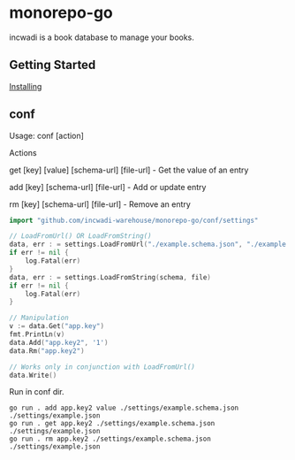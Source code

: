 # monorepo-go

incwadi is a book database to manage your books.

## Getting Started

[Installing](https://github.com/incwadi-warehouse/docu)

## conf

Usage: conf [action]

Actions

get [key] [value] [schema-url] [file-url] - Get the value of an entry

add [key] [schema-url] [file-url] - Add or update entry

rm [key] [schema-url] [file-url] - Remove an entry

```go
import "github.com/incwadi-warehouse/monorepo-go/conf/settings"

// LoadFromUrl() OR LoadFromString()
data, err : = settings.LoadFromUrl("./example.schema.json", "./example.json")
if err != nil {
    log.Fatal(err)
}
data, err : = settings.LoadFromString(schema, file)
if err != nil {
    log.Fatal(err)
}

// Manipulation
v := data.Get("app.key")
fmt.PrintLn(v)
data.Add("app.key2", '1')
data.Rm("app.key2")

// Works only in conjunction with LoadFromUrl()
data.Write()
```

Run in conf dir.

```shell
go run . add app.key2 value ./settings/example.schema.json ./settings/example.json
go run . get app.key2 ./settings/example.schema.json ./settings/example.json
go run . rm app.key2 ./settings/example.schema.json ./settings/example.json
```
